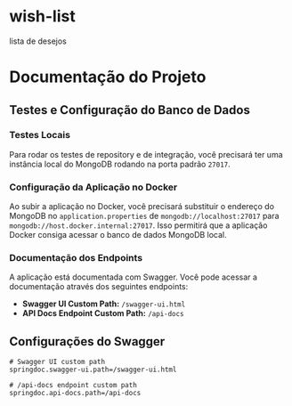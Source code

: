 # wish-list
lista de desejos
# Documentação do Projeto

## Testes e Configuração do Banco de Dados

### Testes Locais

Para rodar os testes de repository e de integração, você precisará ter uma instância local do MongoDB rodando na porta padrão `27017`.

### Configuração da Aplicação no Docker

Ao subir a aplicação no Docker, você precisará substituir o endereço do MongoDB no `application.properties` de `mongodb://localhost:27017` para `mongodb://host.docker.internal:27017`. Isso permitirá que a aplicação Docker consiga acessar o banco de dados MongoDB local.

### Documentação dos Endpoints

A aplicação está documentada com Swagger. Você pode acessar a documentação através dos seguintes endpoints:

- **Swagger UI Custom Path:** `/swagger-ui.html`
- **API Docs Endpoint Custom Path:** `/api-docs`

## Configurações do Swagger

```properties
# Swagger UI custom path
springdoc.swagger-ui.path=/swagger-ui.html

# /api-docs endpoint custom path
springdoc.api-docs.path=/api-docs
